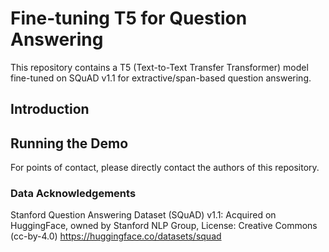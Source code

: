# Fine-tuning T5 for Question Answering

This repository contains a T5 (Text-to-Text Transfer Transformer) model fine-tuned on SQuAD v1.1 for extractive/span-based question answering.

## Introduction

## Running the Demo

For points of contact, please directly contact the authors of this repository.

### Data Acknowledgements

Stanford Question Answering Dataset (SQuAD) v1.1: Acquired on HuggingFace, owned by Stanford NLP Group, License: Creative Commons (cc-by-4.0)
https://huggingface.co/datasets/squad
